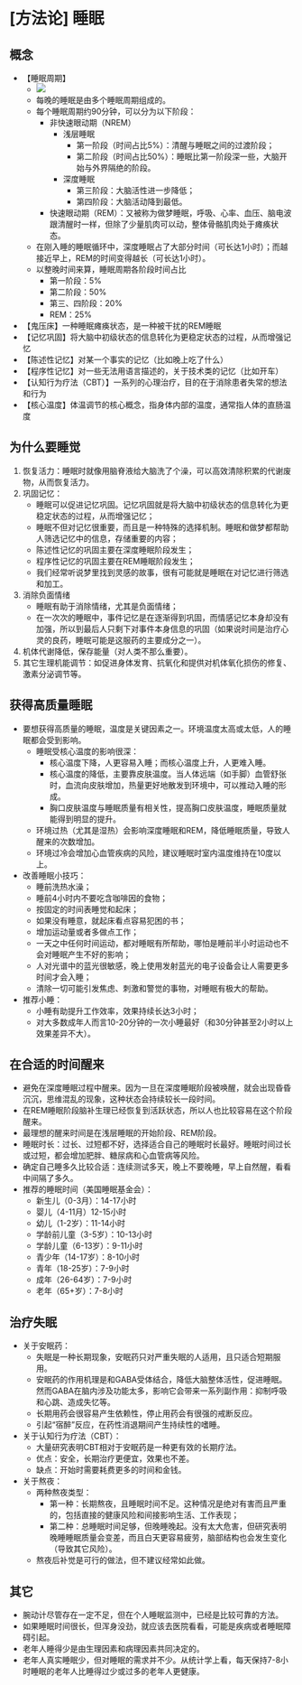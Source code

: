 # [方法论] 睡眠

## 概念
- 【睡眠周期】
    - ![](http://ww3.sinaimg.cn/large/006tNc79gw1fbrlc8wyrpj30wk0g2gnj.jpg)
    - 每晚的睡眠是由多个睡眠周期组成的。
    - 每个睡眠周期约90分钟，可以分为以下阶段：
    	- 非快速眼动期（NREM）
            - 浅层睡眠
                - 第一阶段（时间占比5%）：清醒与睡眠之间的过渡阶段；
                - 第二阶段（时间占比50%）：睡眠比第一阶段深一些，大脑开始与外界隔绝的阶段。
            - 深度睡眠
                - 第三阶段：大脑活性进一步降低；
                - 第四阶段：大脑活动降到最低。
    	- 快速眼动期（REM）：又被称为做梦睡眠，呼吸、心率、血压、脑电波跟清醒时一样，但除了少量肌肉可以动，整体骨骼肌肉处于瘫痪状态。
	- 在刚入睡的睡眠循环中，深度睡眠占了大部分时间（可长达1小时）；而越接近早上，REM的时间变得越长（可长达1小时）。
    - 以整晚时间来算，睡眠周期各阶段时间占比
        - 第一阶段：5%
        - 第二阶段：50%
        - 第三、四阶段：20%
        - REM：25%
- 【鬼压床】一种睡眠瘫痪状态，是一种被干扰的REM睡眠
- 【记忆巩固】将大脑中初级状态的信息转化为更稳定状态的过程，从而增强记忆
- 【陈述性记忆】对某一个事实的记忆（比如晚上吃了什么）
- 【程序性记忆】对一些无法用语言描述的，关于技术类的记忆（比如开车）
- 【认知行为疗法（CBT）】一系列的心理治疗，目的在于消除患者失常的想法和行为
- 【核心温度】体温调节的核心概念，指身体内部的温度，通常指人体的直肠温度

## 为什么要睡觉

1. 恢复活力：睡眠时就像用脑脊液给大脑洗了个澡，可以高效清除积累的代谢废物，从而恢复活力。
2. 巩固记忆：
	- 睡眠可以促进记忆巩固。记忆巩固就是将大脑中初级状态的信息转化为更稳定状态的过程，从而增强记忆；
	- 睡眠不但对记忆很重要，而且是一种特殊的选择机制。睡眠和做梦都帮助人筛选记忆中的信息，存储重要的内容；
	- 陈述性记忆的巩固主要在深度睡眠阶段发生；
	- 程序性记忆的巩固主要在REM睡眠阶段发生；
	- 我们经常听说梦里找到灵感的故事，很有可能就是睡眠在对记忆进行筛选和加工。
3. 消除负面情绪
	- 睡眠有助于消除情绪，尤其是负面情绪；
	- 在一次次的睡眠中，事件记忆是在逐渐得到巩固，而情感记忆本身却没有加强，所以到最后人只剩下对事件本身信息的巩固（如果说时间是治疗心灵的良药，睡眠可能是这服药的主要成分之一）。
4. 机体代谢降低，保存能量（对人类不那么重要）。
5. 其它生理机能调节：如促进身体发育、抗氧化和提供对机体氧化损伤的修复、激素分泌调节等。
		
## 获得高质量睡眠
- 要想获得高质量的睡眠，温度是关键因素之一。环境温度太高或太低，人的睡眠都会受到影响。
    - 睡眠受核心温度的影响很深：
        - 核心温度下降，人更容易入睡；而核心温度上升，人更难入睡。
        - 核心温度的降低，主要靠皮肤温度。当人体远端（如手脚）血管舒张时，血流向皮肤增加，热量更好地散发到环境中，可以推动入睡的形成。
        - 胸口皮肤温度与睡眠质量有相关性，提高胸口皮肤温度，睡眠质量就能得到明显的提升。
    - 环境过热（尤其是湿热）会影响深度睡眠和REM，降低睡眠质量，导致人醒来的次数增加。
    - 环境过冷会增加心血管疾病的风险，建议睡眠时室内温度维持在10度以上。
- 改善睡眠小技巧：
    - 睡前洗热水澡；
    - 睡前4小时内不要吃含咖啡因的食物；
    - 按固定的时间表睡觉和起床；
    - 如果没有睡意，就起床看点容易犯困的书；
    - 增加运动量或者多做点工作；
    - 一天之中任何时间运动，都对睡眠有所帮助，哪怕是睡前半小时运动也不会对睡眠产生不好的影响；
    - 人对光谱中的蓝光很敏感，晚上使用发射蓝光的电子设备会让人需要更多时间才会入睡；
    - 清除一切可能引发焦虑、刺激和警觉的事物，对睡眠有极大的帮助。
- 推荐小睡：
    - 小睡有助提升工作效率，效果持续长达3小时；
    - 对大多数成年人而言10-20分钟的一次小睡最好（和30分钟甚至2小时以上效果差异不大）。

## 在合适的时间醒来

- 避免在深度睡眠过程中醒来。因为一旦在深度睡眠阶段被唤醒，就会出现昏昏沉沉，思维混乱的现象，这种状态会持续较长一段时间。
- 在REM睡眠阶段脑补生理已经恢复到活跃状态，所以人也比较容易在这个阶段醒来。
- 最理想的醒来时间是在浅层睡眠的开始阶段、REM阶段。
- 睡眠时长：过长、过短都不好，选择适合自己的睡眠时长最好。睡眠时间过长或过短，都会增加肥胖、糖尿病和心血管病等风险。
- 确定自己睡多久比较合适：连续测试多天，晚上不要晚睡，早上自然醒，看看中间隔了多久。
- 推荐的睡眠时间（美国睡眠基金会）：
    - 新生儿（0-3月）：14-17小时
    - 婴儿（4-11月）12-15小时
    - 幼儿（1-2岁）：11-14小时
    - 学龄前儿童（3-5岁）：10-13小时
    - 学龄儿童（6-13岁）：9-11小时
    - 青少年（14-17岁）：8-10小时
    - 青年（18-25岁）：7-9小时
    - 成年（26-64岁）：7-9小时
    - 老年（65+岁）：7-8小时

## 治疗失眠

- 关于安眠药：
    - 失眠是一种长期现象，安眠药只对严重失眠的人适用，且只适合短期服用。
    - 安眠药的作用机理是和GABA受体结合，降低大脑整体活性，促进睡眠。然而GABA在脑内涉及功能太多，影响它会带来一系列副作用：抑制呼吸和心跳、造成失忆等。
    - 长期用药会很容易产生依赖性，停止用药会有很强的戒断反应。
    - 引起“宿醉”反应，在药性消退期间产生持续性的嗜睡。
- 关于认知行为疗法（CBT）：
    - 大量研究表明CBT相对于安眠药是一种更有效的长期疗法。
    - 优点：安全，长期治疗更便宜，效果也不差。
    - 缺点：开始时需要耗费更多的时间和金钱。
- 关于熬夜：
    - 两种熬夜类型：
        - 第一种：长期熬夜，且睡眠时间不足。这种情况是绝对有害而且严重的，包括直接的健康风险和间接影响生活、工作表现；
        - 第二种：总睡眠时间足够，但晚睡晚起。没有太大危害，但研究表明晚睡睡眠质量会变差，而且白天更容易疲劳，脑部结构也会发生变化（导致其它风险）。
    - 熬夜后补觉是可行的做法，但不建议经常如此做。

## 其它
- 腕动计尽管存在一定不足，但在个人睡眠监测中，已经是比较可靠的方法。
- 如果睡眠时间很长，但浑身没劲，就应该去医院看看，可能是疾病或者睡眠障碍引起。
- 老年人睡得少是由生理因素和病理因素共同决定的。
- 老年人真实睡眠少，但对睡眠的需求并不少。从统计学上看，每天保持7-8小时睡眠的老年人比睡得过少或过多的老年人更健康。